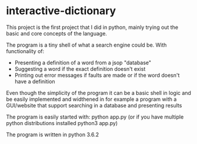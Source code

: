# interactive-dictionary

This project is the first project that I did in python, mainly trying out the basic and core concepts of the language.

The program is a tiny shell of what a search engine could be. With functionality of:

- Presenting a definition of a word from a jsop "database"
- Suggesting a word if the exact definition doesn't exist
- Printing out error messages if faults are made or if the word doesn't have a definition

Even though the simplicity of the program it can be a basic shell in logic and be easily implemented and widthened in for example
a program with a GUI/website that support searching in a database and presenting results

The program is easily started with:
python app.py (or if you have multiple python distributions installed python3 app.py)

The program is written in python 3.6.2
